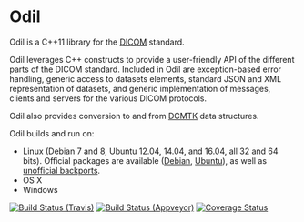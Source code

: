 # Odil

Odil is a C++11 library for the [DICOM](http://dicom.nema.org/) standard.

Odil leverages C++ constructs to provide a user-friendly API of the different
parts of the DICOM standard. Included in Odil are exception-based error
handling, generic access to datasets elements, standard JSON and XML
representation of datasets, and generic implementation of messages,
clients and servers for the various DICOM protocols.

Odil also provides conversion to and from
[DCMTK](http://dicom.offis.de/dcmtk.php.en) data structures.

Odil builds and run on:

* Linux (Debian 7 and 8, Ubuntu 12.04, 14.04, and 16.04, all 32 and 64 bits).
  Official packages are available ([Debian](https://packages.debian.org/search?keywords=odil&searchon=sourcenames&suite=all&section=all), [Ubuntu](http://packages.ubuntu.com/search?keywords=odil&searchon=sourcenames&suite=all&section=all)),
  as well as [unofficial backports](https://github.com/lamyj/packages).    
* OS X
* Windows

[![Build Status (Travis)](https://travis-ci.org/lamyj/odil.svg?branch=master)](https://travis-ci.org/lamyj/odil)
[![Build Status (Appveyor)](https://ci.appveyor.com/api/projects/status/github/lamyj/odil?svg=true)](https://ci.appveyor.com/project/lamyj/odil)
[![Coverage Status](https://coveralls.io/repos/lamyj/odil/badge.svg)](https://coveralls.io/r/lamyj/odil)
